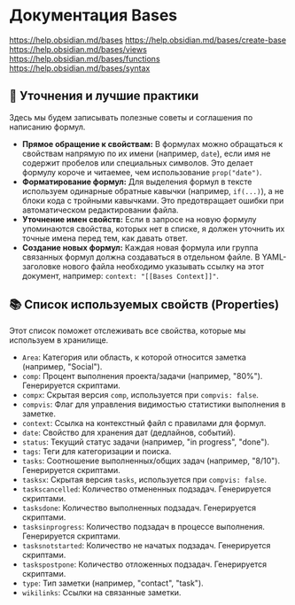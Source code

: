# Документация Bases
https://help.obsidian.md/bases
https://help.obsidian.md/bases/create-base
https://help.obsidian.md/bases/views
https://help.obsidian.md/bases/functions
https://help.obsidian.md/bases/syntax

## 📝 Уточнения и лучшие практики
Здесь мы будем записывать полезные советы и соглашения по написанию формул.

*   **Прямое обращение к свойствам:** В формулах можно обращаться к свойствам напрямую по их имени (например, `date`), если имя не содержит пробелов или специальных символов. Это делает формулу короче и читаемее, чем использование `prop("date")`.
*   **Форматирование формул:** Для выделения формул в тексте используем одинарные обратные кавычки (например, `if(...)`), а не блоки кода с тройными кавычками. Это предотвращает ошибки при автоматическом редактировании файла.
*   **Уточнение имен свойств:** Если в запросе на новую формулу упоминаются свойства, которых нет в списке, я должен уточнить их точные имена перед тем, как давать ответ.
*   **Создание новых формул:** Каждая новая формула или группа связанных формул должна создаваться в отдельном файле. В YAML-заголовке нового файла необходимо указывать ссылку на этот документ, например: `context: "[[Bases Context]]"`.

## 📚 Список используемых свойств (Properties)
Этот список поможет отслеживать все свойства, которые мы используем в хранилище.

*   `Area`: Категория или область, к которой относится заметка (например, "Social").
*   `comp`: Процент выполнения проекта/задачи (например, "80%"). Генерируется скриптами.
*   `compx`: Скрытая версия `comp`, используется при `compvis: false`.
*   `compvis`: Флаг для управления видимостью статистики выполнения в заметке.
*   `context`: Ссылка на контекстный файл с правилами для формул.
*   `date`: Свойство для хранения дат (дедлайнов, событий).
*   `status`: Текущий статус задачи (например, "in progress", "done").
*   `tags`: Теги для категоризации и поиска.
*   `tasks`: Соотношение выполненных/общих задач (например, "8/10"). Генерируется скриптами.
*   `tasksx`: Скрытая версия `tasks`, используется при `compvis: false`.
*   `taskscancelled`: Количество отмененных подзадач. Генерируется скриптами.
*   `tasksdone`: Количество выполненных подзадач. Генерируется скриптами.
*   `tasksinprogress`: Количество подзадач в процессе выполнения. Генерируется скриптами.
*   `tasksnotstarted`: Количество не начатых подзадач. Генерируется скриптами.
*   `taskspostpone`: Количество отложенных подзадач. Генерируется скриптами.
*   `type`: Тип заметки (например, "contact", "task").
*   `wikilinks`: Ссылки на связанные заметки.
